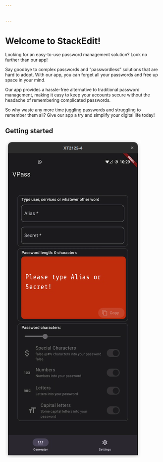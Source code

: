 ```yaml
---


---
```


<h1 id="welcome-to-stackedit"><span class="prefix"></span><span class="content">Welcome to StackEdit!</span><span class="suffix"></span></h1>
<p>Looking for an easy-to-use password management solution? Look no further than our app!</p>
<p>Say goodbye to complex passwords and “passwordless” solutions that are hard to adopt. With our app, you can forget all your passwords and free up space in your mind.</p>
<p>Our app provides a hassle-free alternative to traditional password management, making it easy to keep your accounts secure without the headache of remembering complicated passwords.</p>
<p>So why waste any more time juggling passwords and struggling to remember them all? Give our app a try and simplify your digital life today!</p>
<h2 id="getting-started"><span class="prefix"></span><span class="content">Getting started</span><span class="suffix"></span></h2>
<p><img src="https://github.com/vinaooo/vpass/blob/master/Prints/Captura%20de%20tela%20de%202023-03-26%2010-29-50.png" alt="enter image description here"></p>

